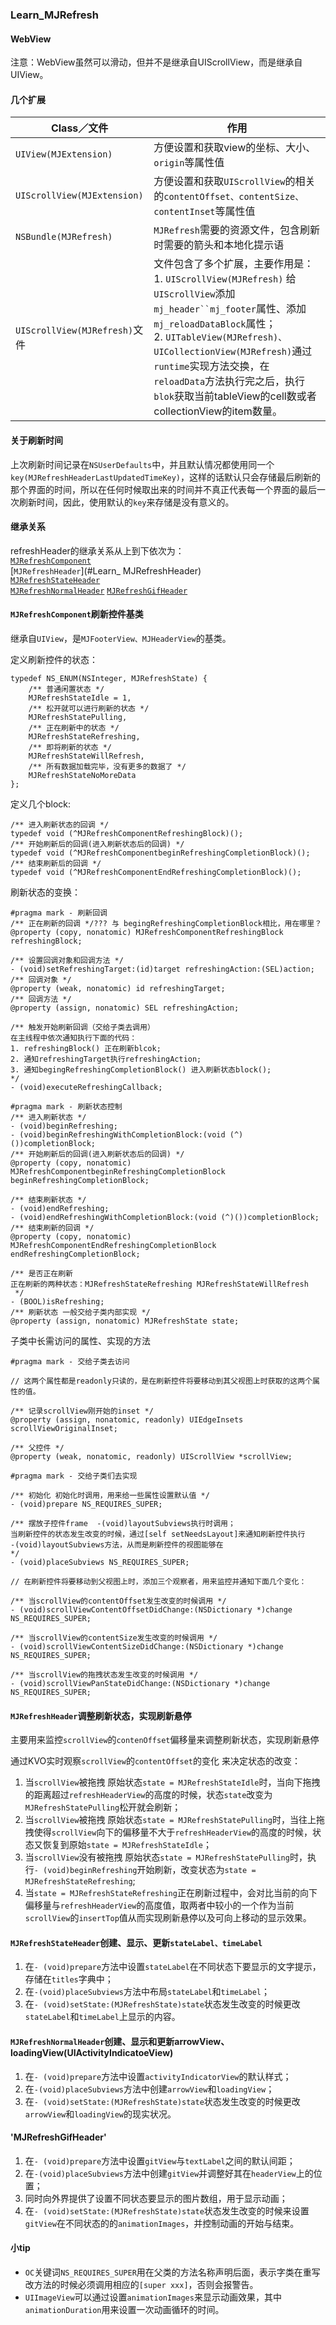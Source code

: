 ### Learn_MJRefresh


#### WebView 
注意：WebView虽然可以滑动，但并不是继承自UIScrollView，而是继承自UIView。


#### 几个扩展

|Class／文件|作用|
|---|---|
|`UIView(MJExtension)`| 方便设置和获取view的坐标、大小、`origin`等属性值 |
|`UIScrollView(MJExtension)`| 方便设置和获取`UIScrollView`的相关的`contentOffset、contentSize、contentInset`等属性值 |
|`NSBundle(MJRefresh)`| `MJRefresh`需要的资源文件，包含刷新时需要的箭头和本地化提示语 |
|`UIScrollView(MJRefresh)`文件| 文件包含了多个扩展，主要作用是：<br> 1. `UIScrollView(MJRefresh)` 给`UIScrollView`添加`mj_header``mj_footer`属性、添加`mj_reloadDataBlock`属性；<br> 2. `UITableView(MJRefresh)、UICollectionView(MJRefresh)`通过`runtime`实现方法交换，在`reloadData`方法执行完之后，执行`blok`获取当前tableView的cell数或者collectionView的item数量。|


#### 关于刷新时间

上次刷新时间记录在`NSUserDefaults`中，并且默认情况都使用同一个`key(MJRefreshHeaderLastUpdatedTimeKey)`，这样的话默认只会存储最后刷新的那个界面的时间，所以在任何时候取出来的时间并不真正代表每一个界面的最后一次刷新时间，因此，使用默认的`key`来存储是没有意义的。

#### 继承关系
refreshHeader的继承关系从上到下依次为：  
[`MJRefreshComponent`](#Learn_MJRefreshComponent)  
[`MJRefreshHeader`](#Learn_ MJRefreshHeader)  
[`MJRefreshStateHeader`](#Learn_MJRefreshStateHeader)  
[`MJRefreshNormalHeader`](#Learn_MJRefreshNormalHeader) [`MJRefreshGifHeader`](#)



#### <a id="Learn_MJRefreshComponent"></a>`MJRefreshComponent`刷新控件基类

继承自`UIView`，是`MJFooterView、MJHeaderView`的基类。

定义刷新控件的状态：  

```
typedef NS_ENUM(NSInteger, MJRefreshState) {
    /** 普通闲置状态 */
    MJRefreshStateIdle = 1,
    /** 松开就可以进行刷新的状态 */
    MJRefreshStatePulling,
    /** 正在刷新中的状态 */
    MJRefreshStateRefreshing,
    /** 即将刷新的状态 */
    MJRefreshStateWillRefresh,
    /** 所有数据加载完毕，没有更多的数据了 */
    MJRefreshStateNoMoreData
};
```

定义几个block:  

```
/** 进入刷新状态的回调 */
typedef void (^MJRefreshComponentRefreshingBlock)();
/** 开始刷新后的回调(进入刷新状态后的回调) */
typedef void (^MJRefreshComponentbeginRefreshingCompletionBlock)();
/** 结束刷新后的回调 */
typedef void (^MJRefreshComponentEndRefreshingCompletionBlock)();
```

刷新状态的变换：  

```
#pragma mark - 刷新回调
/** 正在刷新的回调 */??? 与 begingRefreshingCompletionBlock相比，用在哪里？
@property (copy, nonatomic) MJRefreshComponentRefreshingBlock refreshingBlock;

/** 设置回调对象和回调方法 */
- (void)setRefreshingTarget:(id)target refreshingAction:(SEL)action;
/** 回调对象 */
@property (weak, nonatomic) id refreshingTarget;
/** 回调方法 */
@property (assign, nonatomic) SEL refreshingAction;

/** 触发开始刷新回调（交给子类去调用） 
在主线程中依次通知执行下面的代码：
1. refreshingBlock() 正在刷新blcok;
2. 通知refreshingTarget执行refreshingAction;
3. 通知begingRefreshingCompletionBlock() 进入刷新状态block();
*/
- (void)executeRefreshingCallback;

#pragma mark - 刷新状态控制
/** 进入刷新状态 */
- (void)beginRefreshing;
- (void)beginRefreshingWithCompletionBlock:(void (^)())completionBlock;
/** 开始刷新后的回调(进入刷新状态后的回调) */
@property (copy, nonatomic) MJRefreshComponentbeginRefreshingCompletionBlock beginRefreshingCompletionBlock;

/** 结束刷新状态 */
- (void)endRefreshing;
- (void)endRefreshingWithCompletionBlock:(void (^)())completionBlock;
/** 结束刷新的回调 */
@property (copy, nonatomic) MJRefreshComponentEndRefreshingCompletionBlock endRefreshingCompletionBlock;

/** 是否正在刷新 
正在刷新的两种状态：MJRefreshStateRefreshing MJRefreshStateWillRefresh
 */
- (BOOL)isRefreshing;
/** 刷新状态 一般交给子类内部实现 */
@property (assign, nonatomic) MJRefreshState state;
```


子类中长需访问的属性、实现的方法

```
#pragma mark - 交给子类去访问  

// 这两个属性都是readonly只读的，是在刷新控件将要移动到其父视图上时获取的这两个属性的值。

/** 记录scrollView刚开始的inset */
@property (assign, nonatomic, readonly) UIEdgeInsets scrollViewOriginalInset;

/** 父控件 */
@property (weak, nonatomic, readonly) UIScrollView *scrollView;

#pragma mark - 交给子类们去实现

/** 初始化 初始化时调用，用来给一些属性设置默认值 */
- (void)prepare NS_REQUIRES_SUPER;

/** 摆放子控件frame  -(void)layoutSubviews执行时调用； 
当刷新控件的状态发生改变的时候，通过[self setNeedsLayout]来通知刷新控件执行
-(void)layoutSubviews方法，从而是刷新控件的视图能够在
*/
- (void)placeSubviews NS_REQUIRES_SUPER;

// 在刷新控件将要移动到父视图上时，添加三个观察者，用来监控并通知下面几个变化：

/** 当scrollView的contentOffset发生改变的时候调用 */
- (void)scrollViewContentOffsetDidChange:(NSDictionary *)change NS_REQUIRES_SUPER;

/** 当scrollView的contentSize发生改变的时候调用 */
- (void)scrollViewContentSizeDidChange:(NSDictionary *)change NS_REQUIRES_SUPER;

/** 当scrollView的拖拽状态发生改变的时候调用 */
- (void)scrollViewPanStateDidChange:(NSDictionary *)change NS_REQUIRES_SUPER;

```

#### <a id="Learn_ MJRefreshHeader"></a>`MJRefreshHeader`调整刷新状态，实现刷新悬停
主要用来监控`scrollView`的`contenOffset`偏移量来调整刷新状态，实现刷新悬停

通过KVO实时观察`scrollView`的`contentOffset`的变化 来决定状态的改变：  
1. 当`scrollView`被拖拽 原始状态`state = MJRefreshStateIdle`时，当向下拖拽的距离超过`refreshHeaderView`的高度的时候，状态`state`改变为`MJRefreshStatePulling`松开就会刷新；  
2. 当`scrollView`被拖拽 原始状态`state = MJRefreshStatePulling`时，当往上拖拽使得`scrollView`向下的偏移量不大于`refreshHeaderView`的高度的时候，状态又恢复到原始`state = MJRefreshStateIdle`；  
3. 当`scrollView`没有被拖拽 原始状态`state = MJRefreshStatePulling`时，执行`- (void)beginRefreshing`开始刷新，改变状态为`state = MJRefreshStateRefreshing`;
4. 当`state = MJRefreshStateRefreshing`正在刷新过程中，会对比当前的向下偏移量与`refreshHeaderView`的高度值，取两者中较小的一个作为当前`scrollView`的`insertTop`值从而实现刷新悬停以及可向上移动的显示效果。

#### <a id="Learn_MJRefreshStateHeader"></a>`MJRefreshStateHeader`创建、显示、更新`stateLabel、timeLabel`
  
1. 在`- (void)prepare`方法中设置`stateLabel`在不同状态下要显示的文字提示，存储在`titles`字典中；
2. 在`-(void)placeSubviews`方法中布局`stateLabel`和`timeLabel`；    
3. 在`- (void)setState:(MJRefreshState)state`状态发生改变的时候更改`stateLabel`和`timeLabel`上显示的内容。


#### <a id="Learn_MJRefreshNormalHeader"></a>`MJRefreshNormalHeader`创建、显示和更新arrowView、loadingView(UIActivityIndicatoeView)

1. 在`- (void)prepare`方法中设置`activityIndicatorView`的默认样式；  
2. 在`-(void)placeSubviews`方法中创建`arrowView`和`loadingView`； 
3. 在`- (void)setState:(MJRefreshState)state`状态发生改变的时候更改`arrowView`和`loadingView`的现实状况。

#### <a id="Learn_MJRefreshGifHeader"></a>'MJRefreshGifHeader'

1. 在`- (void)prepare`方法中设置`gitView`与`textLabel`之间的默认间距；  
2. 在`-(void)placeSubviews`方法中创建`gitView`并调整好其在`headerView`上的位置；  
3. 同时向外界提供了设置不同状态要显示的图片数组，用于显示动画；  
4. 在`- (void)setState:(MJRefreshState)state`状态发生改变的时候来设置`gitView`在不同状态的的`animationImages`，并控制动画的开始与结束。

#### 小tip

* `OC`关键词`NS_REQUIRES_SUPER`用在父类的方法名称声明后面，表示字类在重写改方法的时候必须调用相应的`[super xxx]`，否则会报警告。
* `UIImageView`可以通过设置`animationImages`来显示动画效果，其中`animationDuration`用来设置一次动画循环的时间。





